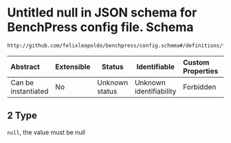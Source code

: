 # Untitled null in JSON schema for BenchPress config file. Schema

```txt
http://github.com/felixleopoldo/benchpress/config.schema#/definitions/flexnonnegintnull/anyOf/2
```




| Abstract            | Extensible | Status         | Identifiable            | Custom Properties | Additional Properties | Access Restrictions | Defined In                                                               |
| :------------------ | ---------- | -------------- | ----------------------- | :---------------- | --------------------- | ------------------- | ------------------------------------------------------------------------ |
| Can be instantiated | No         | Unknown status | Unknown identifiability | Forbidden         | Allowed               | none                | [config.schema.json\*](../out/config.schema.json "open original schema") |

## 2 Type

`null`, the value must be null
